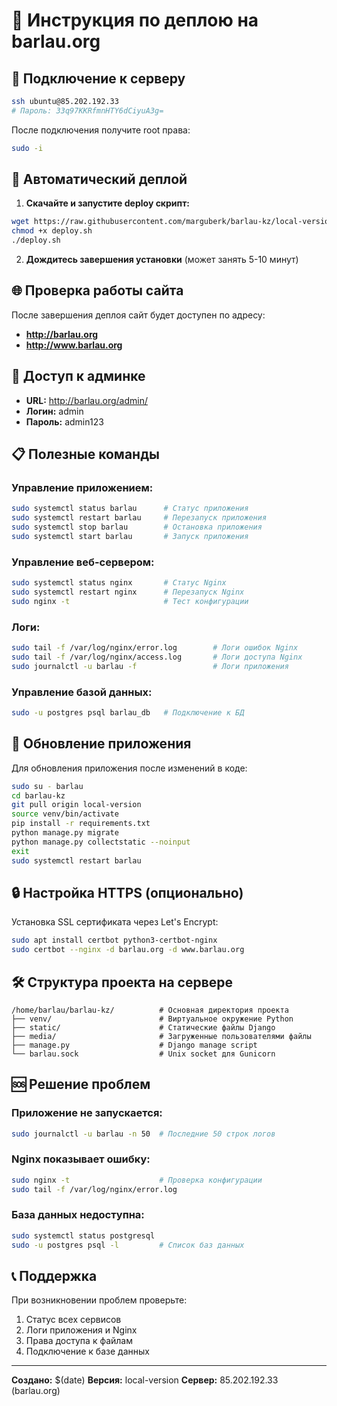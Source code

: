 # 🚀 Инструкция по деплою на barlau.org

## 📡 Подключение к серверу

```bash
ssh ubuntu@85.202.192.33
# Пароль: 33q97KKRfmnHTY6dCiyuA3g=
```

После подключения получите root права:
```bash
sudo -i
```

## 🔧 Автоматический деплой

1. **Скачайте и запустите deploy скрипт:**
```bash
wget https://raw.githubusercontent.com/marguberk/barlau-kz/local-version/deploy.sh
chmod +x deploy.sh
./deploy.sh
```

2. **Дождитесь завершения установки** (может занять 5-10 минут)

## 🌐 Проверка работы сайта

После завершения деплоя сайт будет доступен по адресу:
- **http://barlau.org**
- **http://www.barlau.org**

## 👤 Доступ к админке

- **URL:** http://barlau.org/admin/
- **Логин:** admin
- **Пароль:** admin123

## 📋 Полезные команды

### Управление приложением:
```bash
sudo systemctl status barlau      # Статус приложения
sudo systemctl restart barlau     # Перезапуск приложения
sudo systemctl stop barlau        # Остановка приложения
sudo systemctl start barlau       # Запуск приложения
```

### Управление веб-сервером:
```bash
sudo systemctl status nginx       # Статус Nginx
sudo systemctl restart nginx      # Перезапуск Nginx
sudo nginx -t                     # Тест конфигурации
```

### Логи:
```bash
sudo tail -f /var/log/nginx/error.log        # Логи ошибок Nginx
sudo tail -f /var/log/nginx/access.log       # Логи доступа Nginx
sudo journalctl -u barlau -f                 # Логи приложения
```

### Управление базой данных:
```bash
sudo -u postgres psql barlau_db   # Подключение к БД
```

## 🔄 Обновление приложения

Для обновления приложения после изменений в коде:

```bash
sudo su - barlau
cd barlau-kz
git pull origin local-version
source venv/bin/activate
pip install -r requirements.txt
python manage.py migrate
python manage.py collectstatic --noinput
exit
sudo systemctl restart barlau
```

## 🔒 Настройка HTTPS (опционально)

Установка SSL сертификата через Let's Encrypt:

```bash
sudo apt install certbot python3-certbot-nginx
sudo certbot --nginx -d barlau.org -d www.barlau.org
```

## 🛠️ Структура проекта на сервере

```
/home/barlau/barlau-kz/          # Основная директория проекта
├── venv/                        # Виртуальное окружение Python
├── static/                      # Статические файлы Django
├── media/                       # Загруженные пользователями файлы  
├── manage.py                    # Django manage script
└── barlau.sock                  # Unix socket для Gunicorn
```

## 🆘 Решение проблем

### Приложение не запускается:
```bash
sudo journalctl -u barlau -n 50  # Последние 50 строк логов
```

### Nginx показывает ошибку:
```bash
sudo nginx -t                    # Проверка конфигурации
sudo tail -f /var/log/nginx/error.log
```

### База данных недоступна:
```bash
sudo systemctl status postgresql
sudo -u postgres psql -l         # Список баз данных
```

## 📞 Поддержка

При возникновении проблем проверьте:
1. Статус всех сервисов
2. Логи приложения и Nginx
3. Права доступа к файлам
4. Подключение к базе данных

---
**Создано:** $(date)
**Версия:** local-version
**Сервер:** 85.202.192.33 (barlau.org) 